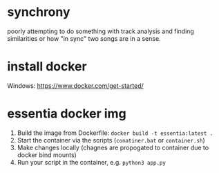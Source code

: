 # synchrony
poorly attempting to do something with track analysis and finding similarities or how "in sync" two songs are in a sense. 

# install docker
Windows: https://www.docker.com/get-started/

# essentia docker img
1. Build the image from Dockerfile: `docker build -t essentia:latest .`
2. Start the container via the scripts (`conatiner.bat` or `container.sh`)
3. Make changes locally (chagnes are propogated to container due to docker bind mounts)
4. Run your script in the container, e.g. `python3 app.py`
